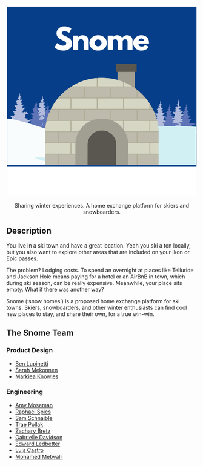 <p align="center">
  <img src="Snome.png" alt="Snome logo"/>
</p>

<p align="center">
  Sharing winter experiences. A home exchange platform for skiers and snowboarders.
</p>

## Description

You live in a ski town and have a great location. Yeah you ski a ton locally, but you also want to explore other areas that are included on your Ikon or Epic passes.

The problem? Lodging costs. To spend an overnight at places like Telluride and Jackson Hole means paying for a hotel or an AirBnB in town, which during ski season, can be really expensive. Meanwhile, your place sits empty. What if there was another way?

Snome (‘snow homes’) is a proposed home exchange platform for ski towns. Skiers, snowboarders, and other winter enthusiasts can find cool new places to stay, and share their own, for a true win-win.

## The Snome Team

### Product Design

- [Ben Lupinetti](benuxdesign.com)
- [Sarah Mekonnen](https://www.sarahmekonnen.com/)
- [Markiea Knowles](https://markieaknowles.com)

### Engineering

- [Amy Moseman](https://github.com/amoseman1)
- [Raphael Spies](https://github.com/raphaelspies)
- [Sam Schnaible](https://github.com/Sam-Schnaible)
- [Trae Pollak](https://github.com/trae77)
- [Zachary Bretz](https://github.com/zbretz)
- [Gabrielle Davidson](https://github.com/gabriellend)
- [Edward Ledbetter](https://github.com/EdwardLedbetter)
- [Luis Castro](https://github.com/foreverluiscastro)
- [Mohamed Metwalli](https://github.com/mmetwalli96)
